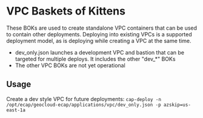 VPC Baskets of Kittens
======================
These BOKs are used to create standalone VPC containers that can be used to contain other deployments.  Deploying into existing VPCs is a supported deployment model, as is deploying while creating a VPC at the same time.

- dev_only.json launches a development VPC and bastion that can be targeted for multiple deploys.  It includes the other "dev_*" BOKs
- The other VPC BOKs are not yet operational

Usage
-----
Create a dev style VPC for future deployments:
`cap-deploy -n /opt/ecap/geocloud-ecap/applications/vpc/dev_only.json -p azskip=us-east-1a`